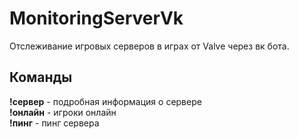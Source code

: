 # MonitoringServerVk
Отслеживание игровых серверов в играх от Valve через вк бота.

## Команды
**!сервер** - подробная информация о сервере  
**!онлайн** - игроки онлайн  
**!пинг** - пинг сервера  
